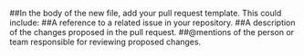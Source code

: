 ##In the body of the new file, add your pull request template. This could include:
##A reference to a related issue in your repository.
##A description of the changes proposed in the pull request.
##@mentions of the person or team responsible for reviewing proposed changes.
